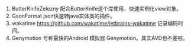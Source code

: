 1. ButterKnifeZelezny
 配合ButterKnife这个库使用，快速实例化view对象。
2. GsonFormat
 json快速转java实体类的插件。
3. wakatime
 https://github.com/wakatime/jetbrains-wakatime
 记录编码时间。
4. Genymotion
   号称最快的Android 模拟器 Genymotion。其实AVD也不差啦。
